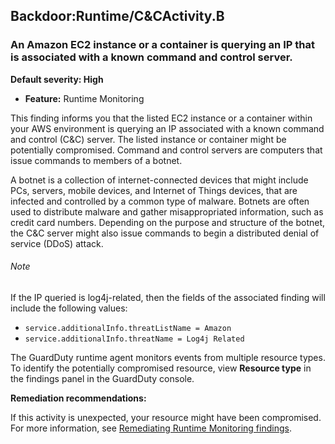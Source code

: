 

Backdoor:Runtime/C&CActivity.B
------------------------------

### An Amazon EC2 instance or a container is querying an IP that is associated with a known command and control server.

**Default severity: High**

* **Feature:** Runtime Monitoring

This finding informs you that the listed EC2 instance or a container within your AWS environment is querying an IP associated with a known command and control (C&C) server. The listed instance or container might be potentially compromised. Command and control servers are computers that issue commands to members of a botnet.

A botnet is a collection of internet-connected devices that might include PCs, servers, mobile devices, and Internet of Things devices, that are infected and controlled by a common type of malware. Botnets are often used to distribute malware and gather misappropriated information, such as credit card numbers. Depending on the purpose and structure of the botnet, the C&C server might also issue commands to begin a distributed denial of service (DDoS) attack.

###### Note

If the IP queried is log4j-related, then the fields of the associated finding will include the following values:

* `service.additionalInfo.threatListName = Amazon`
* `service.additionalInfo.threatName = Log4j Related`

The GuardDuty runtime agent monitors events from multiple resource types. To identify the potentially compromised resource, view **Resource type** in the findings panel in the GuardDuty console.

**Remediation recommendations:**

If this activity is unexpected, your resource might have been compromised. For more information, see [Remediating Runtime Monitoring findings](https://docs.aws.amazon.com/guardduty/latest/ug/guardduty-remediate-runtime-monitoring.html).

